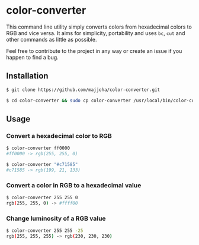 # color-converter

This command line utility simply converts colors from hexadecimal colors to RGB
and vice versa. It aims for simplicity, portability and uses ``bc``, ``cut``
and other commands as little as possible.

Feel free to contribute to the project in any way or create an issue if you
happen to find a bug.

## Installation
```bash
$ git clone https://github.com/majjoha/color-converter.git
```

```bash
$ cd color-converter && sudo cp color-converter /usr/local/bin/color-converter
```

## Usage
### Convert a hexadecimal color to RGB
```bash
$ color-converter ff0000
#ff0000 -> rgb(255, 255, 0)
```

```bash
$ color-converter "#c71585"
#c71585 -> rgb(199, 21, 133)
```

### Convert a color in RGB to a hexadecimal value
```bash
$ color-converter 255 255 0
rgb(255, 255, 0) -> #ffff00
```

### Change luminosity of a RGB value
```bash
$ color-converter 255 255 -25
rgb(255, 255, 255) -> rgb(230, 230, 230)
```
